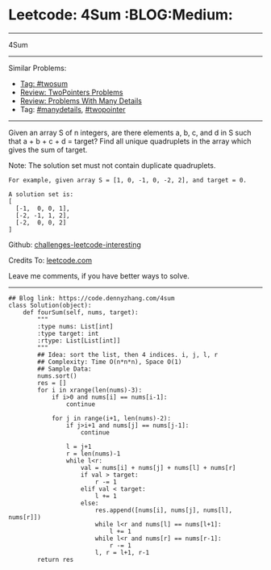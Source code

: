 # Leetcode: 4Sum     :BLOG:Medium:


---

4Sum  

---

Similar Problems:  
-   [Tag: #twosum](https://code.dennyzhang.com/tag/twosum)
-   [Review: TwoPointers Problems](https://code.dennyzhang.com/review-twopointer)
-   [Review: Problems With Many Details](https://code.dennyzhang.com/review-manydetails)
-   Tag: [#manydetails](https://code.dennyzhang.com/tag/manydetails), [#twopointer](https://code.dennyzhang.com/tag/twopointer)

---

Given an array S of n integers, are there elements a, b, c, and d in S such that a + b + c + d = target? Find all unique quadruplets in the array which gives the sum of target.  

Note: The solution set must not contain duplicate quadruplets.  

    For example, given array S = [1, 0, -1, 0, -2, 2], and target = 0.
    
    A solution set is:
    [
      [-1,  0, 0, 1],
      [-2, -1, 1, 2],
      [-2,  0, 0, 2]
    ]

Github: [challenges-leetcode-interesting](https://github.com/DennyZhang/challenges-leetcode-interesting/tree/master/4sum)  

Credits To: [leetcode.com](https://leetcode.com/problems/4sum/description/)  

Leave me comments, if you have better ways to solve.  

---

    ## Blog link: https://code.dennyzhang.com/4sum
    class Solution(object):
        def fourSum(self, nums, target):
            """
            :type nums: List[int]
            :type target: int
            :rtype: List[List[int]]
            """
            ## Idea: sort the list, then 4 indices. i, j, l, r
            ## Complexity: Time O(n*n*n), Space O(1)
            ## Sample Data:
            nums.sort()
            res = []
            for i in xrange(len(nums)-3):
                if i>0 and nums[i] == nums[i-1]:
                    continue
    
                for j in range(i+1, len(nums)-2):
                    if j>i+1 and nums[j] == nums[j-1]:
                        continue
    
                    l = j+1
                    r = len(nums)-1
                    while l<r:
                        val = nums[i] + nums[j] + nums[l] + nums[r]
                        if val > target:
                            r -= 1
                        elif val < target:
                            l += 1
                        else:
                            res.append([nums[i], nums[j], nums[l], nums[r]])
                            while l<r and nums[l] == nums[l+1]:
                                l += 1
                            while l<r and nums[r] == nums[r-1]:
                                r -= 1
                            l, r = l+1, r-1
            return res